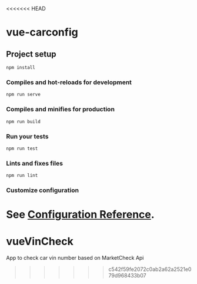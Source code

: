 <<<<<<< HEAD
# vue-carconfig

## Project setup
```
npm install
```

### Compiles and hot-reloads for development
```
npm run serve
```

### Compiles and minifies for production
```
npm run build
```

### Run your tests
```
npm run test
```

### Lints and fixes files
```
npm run lint
```

### Customize configuration
See [Configuration Reference](https://cli.vuejs.org/config/).
=======
# vueVinCheck
App to check car vin number based on MarketCheck Api 
>>>>>>> c542f59fe2072c0ab2a62a2521e079d968433b07
